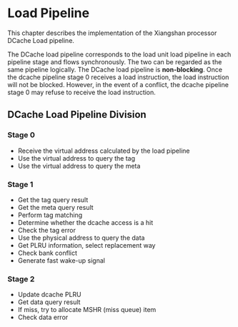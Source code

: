 # Load Pipeline

This chapter describes the implementation of the Xiangshan processor DCache Load pipeline.

The DCache load pipeline corresponds to the load unit load pipeline in each pipeline stage and flows synchronously. The two can be regarded as the same pipeline logically. The DCache load pipeline is **non-blocking**. Once the dcache pipeline stage 0 receives a load instruction, the load instruction will not be blocked. However, in the event of a conflict, the dcache pipeline stage 0 may refuse to receive the load instruction.

## DCache Load Pipeline Division

### Stage 0

* Receive the virtual address calculated by the load pipeline
* ​​Use the virtual address to query the tag
* Use the virtual address to query the meta

### Stage 1

* Get the tag query result
* Get the meta query result
* Perform tag matching
* Determine whether the dcache access is a hit
* Check the tag error
* Use the physical address to query the data
* Get PLRU information, select replacement way
* Check bank conflict
* Generate fast wake-up signal

### Stage 2

* Update dcache PLRU
* Get data query result
* If miss, try to allocate MSHR (miss queue) item
* Check data error
